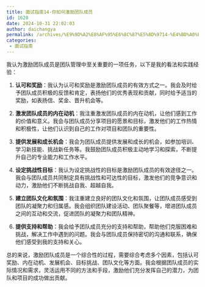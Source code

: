 ```yaml
---
title: 面试指南14-你如何激励团队成员
id: 1620
date: 2024-10-31 22:02:03
author: daichangya
permalink: /archives/%E9%9D%A2%E8%AF%95%E6%8C%87%E5%8D%9714-%E4%BD%A0%E5%A6%82%E4%BD%95%E6%BF%80%E5%8A%B1%E5%9B%A2%E9%98%9F%E6%88%90%E5%91%98/
categories:
 - 面试指南
---
```


我认为激励团队成员是团队管理中至关重要的一项任务，以下是我的看法和实践经验：

1.  **认可和奖励**：我认为认可和奖励是激励团队成员的有效方式之一。我会及时给予团队成员积极的反馈和肯定，表扬他们的优秀表现和贡献，同时给予适当的奖励，如表扬信、奖金、晋升机会等。
    
2.  **激发团队成员的内在动机**：我注重激发团队成员的内在动机，让他们感到工作的价值和意义。我会与团队成员分享项目的愿景和目标，激发他们的工作热情和积极性，让他们认识到自己的工作对项目和团队的重要性。
    
3.  **提供发展和成长机会**：我会为团队成员提供发展和成长的机会，如参加培训、学习新技能、挑战新任务等。我鼓励团队成员积极主动地学习和探索，不断提升自己的专业能力和工作水平。
    
4.  **设定挑战性目标**：我认为设定挑战性的目标是激励团队成员的有效途径之一。我会与团队成员共同制定具有挑战性和可达性的目标，激发他们的竞争意识和动力，激励他们不断挑战自我、超越自我。
    
5.  **建立团队文化和氛围**：我注重建立良好的团队文化和氛围，让团队成员感受到团队的凝聚力和归属感。我会组织团队建设活动、团队聚餐等，增进团队成员之间的互动和交流，促进团队的凝聚力和团队精神。
    
6.  **提供支持和帮助**：我会给予团队成员充分的支持和帮助，帮助他们克服困难和挑战，解决工作中遇到的问题。我会与团队成员保持密切的沟通和联系，确保他们感受到我的支持和关心。
    

总的来说，激励团队成员是一个综合性的过程，需要综合考虑多个因素，包括认可奖励、内在动机、发展机会、目标挑战、团队文化等方面。我会根据团队成员的实际情况和需求，灵活运用不同的方法和手段，激励他们充分发挥自己的潜力，为团队和项目的成功做出贡献。